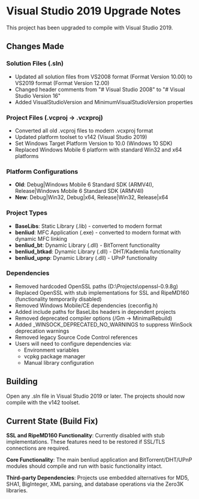# Visual Studio 2019 Upgrade Notes

This project has been upgraded to compile with Visual Studio 2019.

## Changes Made

### Solution Files (.sln)
- Updated all solution files from VS2008 format (Format Version 10.00) to VS2019 format (Format Version 12.00)
- Changed header comments from "# Visual Studio 2008" to "# Visual Studio Version 16"
- Added VisualStudioVersion and MinimumVisualStudioVersion properties

### Project Files (.vcproj → .vcxproj)
- Converted all old .vcproj files to modern .vcxproj format
- Updated platform toolset to v142 (Visual Studio 2019)
- Set Windows Target Platform Version to 10.0 (Windows 10 SDK)
- Replaced Windows Mobile 6 platform with standard Win32 and x64 platforms

### Platform Configurations
- **Old**: Debug|Windows Mobile 6 Standard SDK (ARMV4I), Release|Windows Mobile 6 Standard SDK (ARMV4I)
- **New**: Debug|Win32, Debug|x64, Release|Win32, Release|x64

### Project Types
- **BaseLibs**: Static Library (.lib) - converted to modern format
- **benliud**: MFC Application (.exe) - converted to modern format with dynamic MFC linking
- **benliud_bt**: Dynamic Library (.dll) - BitTorrent functionality
- **benliud_btkad**: Dynamic Library (.dll) - DHT/Kademlia functionality  
- **benliud_upnp**: Dynamic Library (.dll) - UPnP functionality

### Dependencies
- Removed hardcoded OpenSSL paths (D:\Projects\openssl-0.9.8g)
- Replaced OpenSSL with stub implementations for SSL and RipeMD160 (functionality temporarily disabled)
- Removed Windows Mobile/CE dependencies (ceconfig.h)
- Added include paths for BaseLibs headers in dependent projects
- Removed deprecated compiler options (/Gm -> MinimalRebuild)
- Added _WINSOCK_DEPRECATED_NO_WARNINGS to suppress WinSock deprecation warnings
- Removed legacy Source Code Control references
- Users will need to configure dependencies via:
  - Environment variables
  - vcpkg package manager
  - Manual library configuration

## Building

Open any .sln file in Visual Studio 2019 or later. The projects should now compile with the v142 toolset.

## Current State (Build Fix)

**SSL and RipeMD160 Functionality**: Currently disabled with stub implementations. These features need to be restored if SSL/TLS connections are required.

**Core Functionality**: The main benliud application and BitTorrent/DHT/UPnP modules should compile and run with basic functionality intact.

**Third-party Dependencies**: Projects use embedded alternatives for MD5, SHA1, BigInteger, XML parsing, and database operations via the Zero3K libraries.